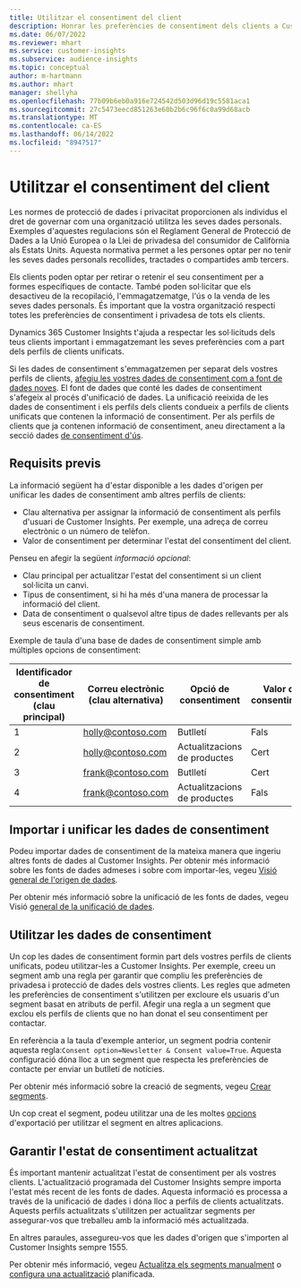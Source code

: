 ```yaml
---
title: Utilitzar el consentiment del client
description: Honrar les preferències de consentiment dels clients a Customer Insights mitjançant la importació de dades de consentiment.
ms.date: 06/07/2022
ms.reviewer: mhart
ms.service: customer-insights
ms.subservice: audience-insights
ms.topic: conceptual
author: m-hartmann
ms.author: mhart
manager: shellyha
ms.openlocfilehash: 77b09b6eb0a916e724542d503d96d19c5581aca1
ms.sourcegitcommit: 27c5473eecd851263e60b2b6c96f6c0a99d68acb
ms.translationtype: MT
ms.contentlocale: ca-ES
ms.lasthandoff: 06/14/2022
ms.locfileid: "8947517"
---
```

# <a name="use-customer-consent"></a>Utilitzar el consentiment del client

Les normes de protecció de dades i privacitat proporcionen als individus el dret de governar com una organització utilitza les seves dades personals. Exemples d'aquestes regulacions són el Reglament General de Protecció de Dades a la Unió Europea o la Llei de privadesa del consumidor de Califòrnia als Estats Units. Aquesta normativa permet a les persones optar per no tenir les seves dades personals recollides, tractades o compartides amb tercers.  

Els clients poden optar per retirar o retenir el seu consentiment per a formes específiques de contacte. També poden sol·licitar que els desactiveu de la recopilació, l'emmagatzematge, l'ús o la venda de les seves dades personals. És important que la vostra organització respecti totes les preferències de consentiment i privadesa de tots els clients.  

Dynamics 365 Customer Insights t'ajuda a respectar les sol·licituds dels teus clients important i emmagatzemant les seves preferències com a part dels perfils de clients unificats.

Si les dades de consentiment s'emmagatzemen per separat dels vostres perfils de clients, [afegiu les vostres dades de consentiment com a font de dades noves](#import-and-unify-consent-data). El font de dades que conté les dades de consentiment s'afegeix al procés d'unificació de dades. La unificació reeixida de les dades de consentiment i els perfils dels clients condueix a perfils de clients unificats que contenen la informació de consentiment. Per als perfils de clients que ja contenen informació de consentiment, aneu directament a la secció dades [de consentiment d'ús](#use-consent-data).

## <a name="prerequisites"></a>Requisits previs

La informació següent ha d'estar disponible a les dades d'origen per unificar les dades de consentiment amb altres perfils de clients:

- Clau alternativa per assignar la informació de consentiment als perfils d'usuari de Customer Insights. Per exemple, una adreça de correu electrònic o un número de telèfon.
- Valor de consentiment per determinar l'estat del consentiment del client.

Penseu en afegir la següent *informació opcional*:

- Clau principal per actualitzar l'estat del consentiment si un client sol·licita un canvi.
- Tipus de consentiment, si hi ha més d'una manera de processar la informació del client.
- Data de consentiment o qualsevol altre tipus de dades rellevants per als seus escenaris de consentiment.

Exemple de taula d'una base de dades de consentiment simple amb múltiples opcions de consentiment:

|Identificador de consentiment (clau principal)   |Correu electrònic (clau alternativa)  |Opció de consentiment  |Valor de consentiment  |
|---------|---------|---------|---------|
|1    |  holly@contoso.com       |  Butlletí       |  Fals       |
|2    |  holly@contoso.com       |  Actualitzacions de productes       |  Cert       |
|3    |  frank@contoso.com       |  Butlletí       | Cert        |
|4    |  frank@contoso.com       |  Actualitzacions de productes       |  Fals       |

## <a name="import-and-unify-consent-data"></a>Importar i unificar les dades de consentiment

Podeu importar dades de consentiment de la mateixa manera que ingeriu altres fonts de dades al Customer Insights. Per obtenir més informació sobre les fonts de dades admeses i sobre com importar-les, vegeu [Visió general de l'origen de dades](data-sources.md).

Per obtenir més informació sobre la unificació de les fonts de dades, vegeu Visió [general de la unificació de dades](data-unification.md).

## <a name="use-consent-data"></a>Utilitzar les dades de consentiment

Un cop les dades de consentiment formin part dels vostres perfils de clients unificats, podeu utilitzar-les a Customer Insights. Per exemple, creeu un segment amb una regla per garantir que compliu les preferències de privadesa i protecció de dades dels vostres clients. Les regles que admeten les preferències de consentiment s'utilitzen per excloure els usuaris d'un segment basat en atributs de perfil. Afegir una regla a un segment que exclou els perfils de clients que no han donat el seu consentiment per contactar.

En referència a la taula d'exemple anterior, un segment podria contenir aquesta regla:`Consent option=Newsletter & Consent value=True`. Aquesta configuració dóna lloc a un segment que respecta les preferències de contacte per enviar un butlletí de notícies.

Per obtenir més informació sobre la creació de segments, vegeu [Crear segments](segment-builder.md).

Un cop creat el segment, podeu utilitzar una de les moltes [opcions](export-destinations.md) d'exportació per utilitzar el segment en altres aplicacions.

## <a name="ensure-updated-consent-status"></a>Garantir l'estat de consentiment actualitzat

És important mantenir actualitzat l'estat de consentiment per als vostres clients. L'actualització programada del Customer Insights sempre importa l'estat més recent de les fonts de dades. Aquesta informació es processa a través de la unificació de dades i dóna lloc a perfils de clients actualitzats. Aquests perfils actualitzats s'utilitzen per actualitzar segments per assegurar-vos que treballeu amb la informació més actualitzada.

En altres paraules, assegureu-vos que les dades d'origen que s'importen al Customer Insights sempre 1555.

Per obtenir més informació, vegeu [Actualitza els segments manualment](segments.md#refresh-segments) o [configura una actualització](system.md#schedule-tab) planificada.
